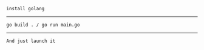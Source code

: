 ```
install golang 
```
----------------------------------------------------------------
```
go build . / go run main.go
```

----------------------------------------------------------------
```
And just launch it
```
